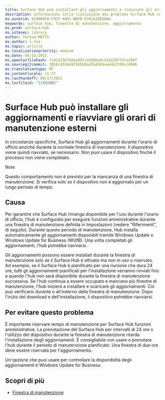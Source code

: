 ```yaml
---
title: Surface Hub può installare gli aggiornamenti e riavviare gli orari di manutenzione esterni
description: informazioni sulla risoluzione dei problemi Surface Hub sugli aggiornamenti automatici
ms.assetid: 6C09A9F8-F9CF-4491-BBFB-67A1A1DED0AA
keywords: surface hub, finestra di manutenzione, aggiornamento
ms.prod: surface-hub
ms.sitesec: library
author: Teresa-MOTIV
ms.author: v-tea
ms.topic: article
ms.localizationpriority: medium
ms.date: 04/15/2021
ms.openlocfilehash: 7c023256750ee997ce50d0adcd392207f47a298f
ms.sourcegitcommit: 3810c4310e9f5b5b9ad7b4584eaede2789ccd946
ms.translationtype: MT
ms.contentlocale: it-IT
ms.lasthandoff: 08/17/2021
ms.locfileid: "11902885"
---
```

# <a name="surface-hub-may-install-updates-and-restart-outside-maintenance-hours"></a>Surface Hub può installare gli aggiornamenti e riavviare gli orari di manutenzione esterni

In circostanze specifiche, Surface Hub gli aggiornamenti durante l'orario di ufficio anziché durante la normale finestra di manutenzione. Il dispositivo viene quindi riavviato, se necessario. Non puoi usare il dispositivo finché il processo non viene completato.

> [!NOTE]  
> Questo comportamento non è previsto per la mancanza di una finestra di manutenzione. Si verifica solo se il dispositivo non è aggiornato per un lungo periodo di tempo.

## <a name="cause"></a>Causa

Per garantire che Surface Hub rimanga disponibile per l'uso durante l'orario di ufficio, l'hub è configurato per eseguire funzioni amministrative durante una finestra di manutenzione definita in Impostazioni (vedere "Riferimenti", di seguito). Durante questo periodo di manutenzione, Hub installa automaticamente gli aggiornamenti disponibili tramite Windows Update o Windows Update for Business (WUfB). Una volta completati gli aggiornamenti, l'hub potrebbe riavviarsi.

Gli aggiornamenti possono essere installati durante la finestra di manutenzione solo se il Surface Hub è attivato ma non in uso o riservato. Ad esempio, se il Surface Hub è pianificato per una riunione che dura 24 ore, tutti gli aggiornamenti pianificati per l'installazione verranno rinviati fino a quando l'hub non sarà disponibile durante la finestra di manutenzione successiva. Se l'hub continua a essere occupato e mancano più finestre di manutenzione, l'hub inizierà a installare e scaricare gli aggiornamenti. Ciò può verificarsi durante o all'esterno della finestra di manutenzione. Dopo l'inizio del download e dell'installazione, il dispositivo potrebbe riavviarsi.

## <a name="to-avoid-this-issue"></a>Per evitare questo problema

È importante riservare tempo di manutenzione per Surface Hub funzioni amministrative. La prenotazione del Surface Hub per intervalli di 24 ore o l'utilizzo del dispositivo durante la finestra di manutenzione ritarda l'installazione degli aggiornamenti. È consigliabile non usare o prenotare l'hub durante il periodo di manutenzione pianificato. Una finestra di due ore deve essere riservata per l'aggiornamento.

Un'opzione che puoi usare per controllare la disponibilità degli aggiornamenti è Windows Update for Business.

## <a name="learn-more"></a>Scopri di più
  
- [Finestra di manutenzione](manage-windows-updates-for-surface-hub.md#maintenance-window) 
